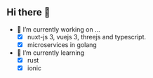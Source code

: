 # 

## Hi there 👋

<!--
**p000ic/p000ic** is a ✨ _special_ ✨ repository because its `README.md` (this file) appears on your GitHub profile.

Here are some ideas to get you started:

- 🔭 I’m currently working on ...
- 👯 I’m looking to collaborate on ...
- 🤔 I’m looking for help with ...
- 💬 Ask me about ...
- 📫 How to reach me: ...
- 😄 Pronouns: ...
- ⚡ Fun fact: ...
-->

- 🔭 I’m currently working on ...
  - [X] nuxt-js 3, vuejs 3, threejs and typescript.
  - [X] microservices in golang

- 🌱 I’m currently learning
  - [X] rust
  - [X] ionic
